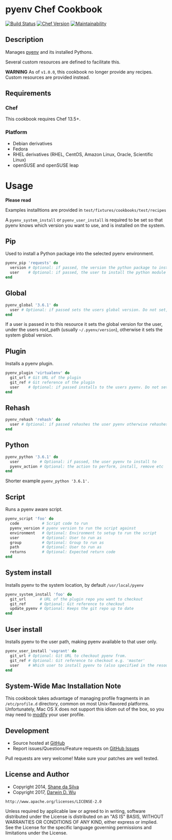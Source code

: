 # pyenv Chef Cookbook

[![Build Status](https://travis-ci.org/darwin67/chef-pyenv.svg?branch=master)](https://travis-ci.org/darwin67/chef-pyenv)
[![Chef Version](https://img.shields.io/cookbook/v/pyenv.svg?style=flat-square)](https://supermarket.chef.io/cookbooks/pyenv)
[![Maintainability](https://api.codeclimate.com/v1/badges/693934e931aa1c52bfa0/maintainability)](https://codeclimate.com/github/darwin67/chef-pyenv/maintainability)

## Description
Manages [pyenv][pyenv] and its installed Pythons.

Several custom resources are defined to facilitate this.

**WARNING** As of `v1.0.0`, this cookbook no longer provide any recipes. Custom resources are provided instead.


## Requirements

### Chef
This cookbook requires Chef 13.5+.

### Platform
* Debian derivatives
* Fedora
* RHEL derivatives (RHEL, CentOS, Amazon Linux, Oracle, Scientific Linux)
* openSUSE and openSUSE leap

# Usage
__Please read__

Examples installtions are provided in `test/fixtures/cookbooks/test/recipes`

A `pyenv_system_install` or `pyenv_user_install` is required to be set so that pyenv knows which version you want to use, and is installed on the system.

## Pip
Used to install a Python package into the selected pyenv environment.
```ruby
pyenv_pip 'requests' do
  version # Optional: if passed, the version the python package to install
  user    # Optional: if passed, the user to install the python module for
end
```

## Global
```ruby
pyenv_global '3.6.1' do
  user # Optional: if passed sets the users global version. Do not set, to set the systems global version
end
```
If a user is passed in to this resource it sets the global version for the user, under the users root_path (usually `~/.pyenv/version`), otherwise it sets the system global version.

## Plugin
Installs a pyenv plugin.
```ruby
pyenv_plugin 'virtualenv' do
  git_url # Git URL of the plugin
  git_ref # Git reference of the plugin
  user    # Optional: if passed installs to the users pyenv. Do not set, to set installs to the system pyenv.
end
```

## Rehash
```ruby
pyenv_rehash 'rehash' do
  user # Optional: if passed rehashes the user pyenv otherwise rehashes the system pyenv
end
```

## Python
```ruby
pyenv_python '3.6.1' do
  user         # Optional: if passed, the user pyenv to install to
  pyenv_action # Optional: the action to perform, install, remove etc
end
```
Shorter example `pyenv_python '3.6.1'.`

## Script
Runs a pyenv aware script.
```ruby
pyenv_script 'foo' do
  code          # Script code to run
  pyenv_version # pyenv version to run the script against
  environment   # Optional: Environment to setup to run the script
  user          # Optional: User to run as
  group         # Optional: Group to run as
  path          # Optional: User to run as
  returns       # Optional: Expected return code
end
```

## System install
Installs pyenv to the system location, by default `/usr/local/pyenv`
```ruby
pyenv_system_install 'foo' do
  git_url      # URL of the plugin repo you want to checkout
  git_ref      # Optional: Git reference to checkout
  update_pyenv # Optional: Keeps the git repo up to date
end
```

## User install
Installs pyenv to the user path, making pyenv available to that user only.
```ruby
pyenv_user_install 'vagrant' do
  git_url # Optional: Git URL to checkout pyenv from.
  git_ref # Optional: Git reference to checkout e.g. 'master'
  user    # Which user to install pyenv to (also specified in the resources name above)
end
```


## System-Wide Mac Installation Note

This cookbook takes advantage of managing profile fragments in an
`/etc/profile.d` directory, common on most Unix-flavored platforms.
Unfortunately, Mac OS X does not support this idiom out of the box,
so you may need to [modify][mac_profile_d] your user profile.

## Development

- Source hosted at [GitHub][repo]
- Report issues/Questions/Feature requests on [GitHub Issues][issues]

Pull requests are very welcome! Make sure your patches are well tested.

## License and Author

* Copyright 2014, [Shane da Silva][sds]
* Copyright 2017, [Darwin D. Wu][darwin]

```
http://www.apache.org/licenses/LICENSE-2.0
```

Unless required by applicable law or agreed to in writing, software distributed under the License is distributed on an "AS IS" BASIS, WITHOUT WARRANTIES OR CONDITIONS OF ANY KIND, either express or implied. See the License for the specific language governing permissions and limitations under the License.

[pyenv]: https://github.com/yyuu/pyenv
[mac_profile_d]: http://hints.macworld.com/article.php?story=20011221192012445
[repo]: https://github.com/darwin67/chef-pyenv
[issues]: https://github.com/darwin67/chef-pyenv/issues
[sds]: https://github.com/sds
[darwin]: https://github.com/darwin67
